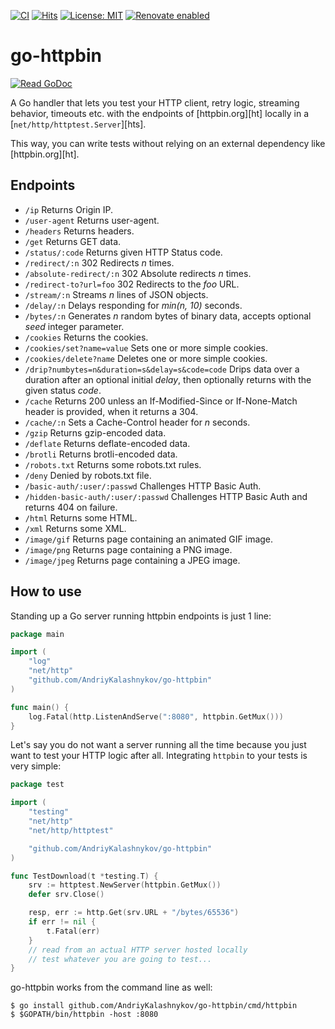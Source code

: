 [![CI](https://github.com/AndriyKalashnykov/go-httpbin/actions/workflows/ci.yml/badge.svg)](https://github.com/AndriyKalashnykov/go-httpbin/actions/workflows/ci.yml)
[![Hits](https://hits.seeyoufarm.com/api/count/incr/badge.svg?url=https%3A%2F%2Fgithub.com%2FAndriyKalashnykov%2Fgo-httpbin&count_bg=%2379C83D&title_bg=%23555555&icon=&icon_color=%23E7E7E7&title=hits&edge_flat=false)](https://hits.seeyoufarm.com)
[![License: MIT](https://img.shields.io/badge/License-MIT-yellow.svg)](https://opensource.org/licenses/MIT)
[![Renovate enabled](https://img.shields.io/badge/renovate-enabled-brightgreen.svg)](https://app.renovatebot.com/dashboard#github/AndriyKalashnykov/go-httpbin)
# go-httpbin

[![Read GoDoc](https://godoc.org/github.com/AndriyKalashnykov/go-httpbin?status.svg)](https://godoc.org/github.com/AndriyKalashnykov/go-httpbin)

A Go handler that lets you test your HTTP client, retry logic, streaming behavior, timeouts etc.
with the endpoints of [httpbin.org][ht] locally in a [`net/http/httptest.Server`][hts].

This way, you can write tests without relying on an external dependency like [httpbin.org][ht].

## Endpoints

- `/ip` Returns Origin IP.
- `/user-agent` Returns user-agent.
- `/headers` Returns headers.
- `/get` Returns GET data.
- `/status/:code` Returns given HTTP Status code.
- `/redirect/:n` 302 Redirects _n_ times.
- `/absolute-redirect/:n` 302 Absolute redirects _n_ times.
- `/redirect-to?url=foo` 302 Redirects to the _foo_ URL.
- `/stream/:n` Streams _n_ lines of JSON objects.
- `/delay/:n` Delays responding for _min(n, 10)_ seconds.
- `/bytes/:n` Generates _n_ random bytes of binary data, accepts optional _seed_ integer parameter.
- `/cookies` Returns the cookies.
- `/cookies/set?name=value` Sets one or more simple cookies.
- `/cookies/delete?name` Deletes one or more simple cookies.
- `/drip?numbytes=n&duration=s&delay=s&code=code` Drips data over a duration after
  an optional initial _delay_, then optionally returns with the given status _code_.
- `/cache` Returns 200 unless an If-Modified-Since or If-None-Match header is provided, when it returns a 304.
- `/cache/:n` Sets a Cache-Control header for _n_ seconds.
- `/gzip` Returns gzip-encoded data.
- `/deflate` Returns deflate-encoded data.
- `/brotli` Returns brotli-encoded data.
- `/robots.txt` Returns some robots.txt rules.
- `/deny` Denied by robots.txt file.
- `/basic-auth/:user/:passwd` Challenges HTTP Basic Auth.
- `/hidden-basic-auth/:user/:passwd` Challenges HTTP Basic Auth and returns 404 on failure.
- `/html` Returns some HTML.
- `/xml` Returns some XML.
- `/image/gif` Returns page containing an animated GIF image.
- `/image/png` Returns page containing a PNG image.
- `/image/jpeg` Returns page containing a JPEG image.



## How to use

Standing up a Go server running httpbin endpoints is just 1 line:

```go
package main

import (
    "log"
    "net/http"
    "github.com/AndriyKalashnykov/go-httpbin"
)

func main() {
	log.Fatal(http.ListenAndServe(":8080", httpbin.GetMux()))
}
```

Let's say you do not want a server running all the time because you just want to
test your HTTP logic after all. Integrating `httpbin` to your tests is very simple:

```go
package test

import (
    "testing"
    "net/http"
    "net/http/httptest"

    "github.com/AndriyKalashnykov/go-httpbin"
)

func TestDownload(t *testing.T) {
    srv := httptest.NewServer(httpbin.GetMux())
    defer srv.Close()

    resp, err := http.Get(srv.URL + "/bytes/65536")
    if err != nil {
        t.Fatal(err)
    }
    // read from an actual HTTP server hosted locally
    // test whatever you are going to test...
}
```

go-httpbin works from the command line as well:

```
$ go install github.com/AndriyKalashnykov/go-httpbin/cmd/httpbin
$ $GOPATH/bin/httpbin -host :8080
```
